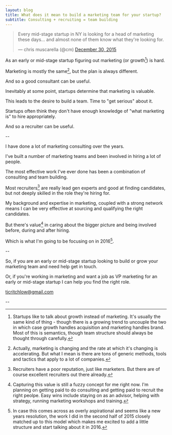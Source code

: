 ```yaml
---
layout: blog
title: What does it mean to build a marketing team for your startup?
subtitle: Consulting + recruiting = team building
---
```


<blockquote class="twitter-tweet" lang="en"><p lang="en" dir="ltr">Every mid-stage startup in NY is looking for a head of marketing these days... and almost none of them know what they&#39;re looking for.</p>&mdash; chris muscarella (@cm) <a href="https://twitter.com/cm/status/682215063017623552">December 30, 2015</a></blockquote>
<script async src="//platform.twitter.com/widgets.js" charset="utf-8"></script>

As an early or mid-stage startup figuring out marketing (or growth[^1]) is hard.

Marketing is mostly the same[^2], but the plan is always different.

And so a good consultant can be useful.

Inevitably at some point, startups determine that marketing is valuable.

This leads to the desire to build a team. Time to "get serious" about it.

Startups often think they don't have enough knowledge of "what marketing is" to hire appropriately.

And so a recruiter can be useful.

--

I have done a lot of marketing consulting over the years.

I've built a number of marketing teams and been involved in hiring a lot of people.

The most effective work I've ever done has been a combination of consulting and team building.

Most recruiters[^3] are really lead gen experts and good at finding candidates, but not deeply skilled in the role they're hiring for.

My background and expertise in marketing, coupled with a strong network means I can be very effective at sourcing and qualifying the right candidates.

But there's value[^4] in caring about the bigger picture and being involved before, during and after hiring.

Which is what I'm going to be focusing on in 2016[^5].

--

So, if you are an early or mid-stage startup looking to build or grow your marketing team and need help get in touch.

Or, if you're working in marketing and want a job as VP marketing for an early or mid-stage startup I can help you find the right role.

<i class="fa fa-hand-o-right"></i> <a href="mailto:tjcritchlow@gmail.com">tjcritchlow@gmail.com</a> 

--

[^1]: Startups like to talk about growth instead of marketing. It's usually the same kind of thing - though there is a growing trend to uncouple the two in which case growth handles acquisition and marketing handles brand. Most of this is semantics, though team structure should always be thought through carefully.

[^2]: Actually, marketing is changing and the rate at which it's changing is accelerating. But what I mean is there are tons of generic methods, tools and tactics that apply to a lot of companies.

[^3]: Recruiters have a poor reputation, just like marketers. But there are of course excellent recruiters out there already.

[^4]: Capturing this value is still a fuzzy concept for me right now. I'm planning on getting paid to do consulting and getting paid to recruit the right peolpe. Easy wins include staying on as an advisor, helping with strategy, running marketing workshops and training.

[^5]: In case this comes across as overly aspirational and seems like a new years resolution, the work I did in the second half of 2015 closely matched up to this model which makes me excited to add a little structure and start talking about it in 2016.




